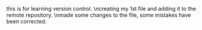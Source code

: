 this is for learning version control.
\ncreating my 1st file and adding it to the remote repository.
\nmade some changes to the file, some mistakes have been corrected.

